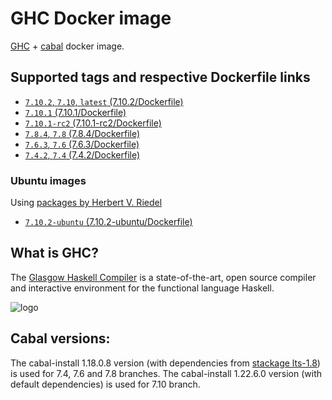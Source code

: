 # GHC Docker image

[GHC](https://www.haskell.org/ghc/) + [cabal](https://www.haskell.org/cabal/) docker image.

## Supported tags and respective Dockerfile links

- [`7.10.2`, `7.10`, `latest` (7.10.2/Dockerfile)](https://github.com/phadej/docker-ghc/blob/master/7.10.2/Dockerfile)
- [`7.10.1` (7.10.1/Dockerfile)](https://github.com/phadej/docker-ghc/blob/master/7.10.1/Dockerfile)
- [`7.10.1-rc2` (7.10.1-rc2/Dockerfile)](https://github.com/phadej/docker-ghc/blob/master/7.10.1-rc2/Dockerfile)
- [`7.8.4`, `7.8` (7.8.4/Dockerfile)](https://github.com/phadej/docker-ghc/blob/master/7.8.4/Dockerfile)
- [`7.6.3`, `7.6` (7.6.3/Dockerfile)](https://github.com/phadej/docker-ghc/blob/master/7.6.3/Dockerfile)
- [`7.4.2`, `7.4` (7.4.2/Dockerfile)](https://github.com/phadej/docker-ghc/blob/master/7.4.2/Dockerfile)

### Ubuntu images

Using [packages by Herbert V. Riedel](https://launchpad.net/~hvr/+archive/ubuntu/ghc)

- [`7.10.2-ubuntu` (7.10.2-ubuntu/Dockerfile)](https://github.com/phadej/docker-ghc/blob/master/7.10.2-ubuntu/Dockerfile)

## What is GHC?

The [Glasgow Haskell Compiler](https://www.haskell.org/ghc/) is a state-of-the-art, open source compiler and interactive environment for the functional language Haskell.

![logo](https://raw.githubusercontent.com/phadej/docker-ghc/master/logo.png)

## Cabal versions:

The cabal-install 1.18.0.8 version (with dependencies from [stackage lts-1.8](http://www.stackage.org/snapshot/lts-1.8)) is used for 7.4, 7.6 and 7.8 branches.
The cabal-install 1.22.6.0 version (with default dependencies) is used for 7.10 branch.
